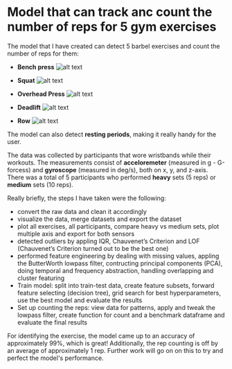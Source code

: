 # Model that can track anc count the number of reps for 5 gym exercises


The model that I have created can detect 5 barbel exercises and count the number of reps for them: 
- **Bench press**
![alt text](/Users/bogdanduminica/Documents/Bench_press.png)

- **Squat**
![alt text](/Users/bogdanduminica/Documents/Squat.png)

- **Overhead Press**
![alt text](/Users/bogdanduminica/Documents/Overhead_press.png)

- **Deadlift**
![alt text](/Users/bogdanduminica/Documents/Deadlift.png)

- **Row**
![alt text](/Users/bogdanduminica/Documents/Row.png)

The model can also detect **resting periods**, making it really handy for the user.

The data was collected by participants that wore wristbands while their workouts. The measurements consist of **acceloremeter** (measured in g - G-forcess) and **gyroscope** (measured in deg/s), both on x, y, and z-axis. There was a total of 5 participants who performed **heavy** sets (5 reps) or **medium** sets (10 reps).

Really briefly, the steps I have taken were the following:
- convert the raw data and clean it accordingly
- visualize the data, merge datasets and export the dataset
- plot all exercises, all participants, compare heavy vs medium sets, plot multiple axis and export for both sensors
- detected outliers by appling IQR, Chauvenet’s Criterion and LOF (Chauvenet’s Criterion turned out to be the best one)
- performed feature engineering by dealing with missing values, appling the ButterWorth lowpass filter, contructing principal components (PCA), doing temporal and frequency abstraction, handling overlapping and cluster featuring
- Train model: split into train-test data, create feature subsets, forward feature selecting (decision tree), grid search for best hyperparameters, use the best model and evaluate the results 
- Set up counting the reps: view data for patterns, apply and tweak the lowpass filter, create function for count and a benchmark dataframe and evaluate the final results

For identifying the exercise, the model came up to an accuracy of approximately 99%, which is great! Additionally, the rep counting is off by an average of approximately 1 rep. Further work will go on on this to try and perfect the model's performance. 

